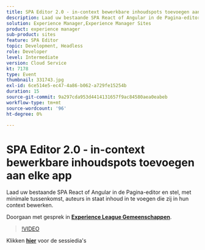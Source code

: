 ```yaml
---
title: SPA Editor 2.0 - in-context bewerkbare inhoudspots toevoegen aan elke app
description: Laad uw bestaande SPA React of Angular in de Pagina-editor en stel, met minimale tussenkomst, auteurs in staat inhoud in te voegen die zij in hun context bewerken. Deze sessie is afgeleverd als onderdeel van de Adobe Developers Live Content-gebeurtenis.
solution: Experience Manager,Experience Manager Sites
product: experience manager
sub-product: sites
feature: SPA Editor
topic: Development, Headless
role: Developer
level: Intermediate
version: Cloud Service
kt: 7178
type: Event
thumbnail: 331743.jpg
exl-id: 6ce514e5-ec47-4a86-b062-a729fe15254b
duration: 15
source-git-commit: 9a297cda953d4414131657f9ac84580aea0eabeb
workflow-type: tm+mt
source-wordcount: '96'
ht-degree: 0%

---
```


# SPA Editor 2.0 - in-context bewerkbare inhoudspots toevoegen aan elke app

Laad uw bestaande SPA React of Angular in de Pagina-editor en stel, met minimale tussenkomst, auteurs in staat inhoud in te voegen die zij in hun context bewerken.

Doorgaan met gesprek in **[Experience League Gemeenschappen](https://adobe.ly/36Yd3v6)**.

>[!VIDEO](https://video.tv.adobe.com/v/331743/?quality=12&learn=on&hidetitle=true)

Klikken **[hier](/help/adobe-developers-live/assets/spa-editor-2-0.pdf)** voor de sessiedia&#39;s

